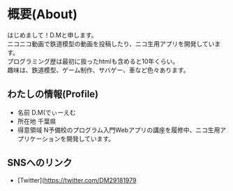 # 概要(About)
はじめまして！D.Mと申します。  
ニコニコ動画で鉄道模型の動画を投稿したり、ニコ生用アプリを開発しています。  
プログラミング歴は最初に扱ったhtmlも含めると10年くらい。  
趣味は、鉄道模型、ゲーム制作、サバゲー、車など色々あります。  

## わたしの情報(Profile)
- 名前 D.M(でぃーえむ
- 所在地 千葉県
- 得意領域 N予備校のプログラム入門Webアプリの講座を履修中、ニコ生用アプリケーションを開発しています。

## SNSへのリンク
- [Twitter](https://twitter.com/DM29181979

